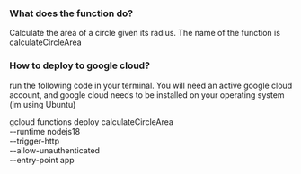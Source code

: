 ### What does the function do?

Calculate the area of a circle given its radius. The name of the function is calculateCircleArea

### How to deploy to google cloud?

run the following code in your terminal. You will need an active google cloud account, and google cloud needs to be installed on your operating system (im using Ubuntu)

gcloud functions deploy calculateCircleArea \
 --runtime nodejs18 \
 --trigger-http \
 --allow-unauthenticated \
 --entry-point app

